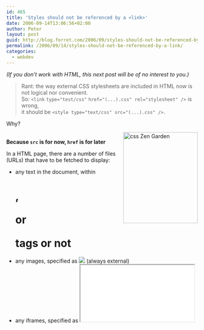 ```yaml
---
id: 465
title: 'Styles should not be referenced by a <link>'
date: 2006-09-14T13:06:56+02:00
author: Peter
layout: post
guid: http://blog.forret.com/2006/09/styles-should-not-be-referenced-by-a-link/
permalink: /2006/09/14/styles-should-not-be-referenced-by-a-link/
categories:
  - webdev
---
```

_(If you don&#8217;t work with HTML, this next post will be of no interest to you.)_

> Rant: the way external CSS stylesheets are included in HTML now is not logical nor convenient.  
> So: `<link` `type="test/css"` `href="(...).css" rel="stylesheet" />` is wrong,  
> it should be `<style type="text/css" src="(...).css" />`. 

Why?

[<img loading="lazy" width="196" height="240" src="http://static.flickr.com/87/243067639_e41df6d6f5_m.jpg" style="float: right;" alt="css Zen Garden" />](http://www.flickr.com/photos/pforret/243067639/ "Photo Sharing")  
**Because `src` is for now, `href` is for later**

In a HTML page, there are a number of files (URLs) that have to be fetched to display:

  * any text in the document, within <h1>, <p> or <div> tags or not
  * any images, specified as <img src=&#8221;&#8221; /> (always external)
  * any iframes, specified as <iframe src=&#8221;&#8221; /> (always external)
  * any javascript, specified as <script src=&#8221;&#8221; /> (external or in-line)

There are also links to other URLs that are not for now: maybe one click away, maybe just there to be interpreted by the web browser:

  * anchor links, specified as <a href=&#8221;&#8221;></a>
  * links: prev/next, archive links, feed link, specified as <link rel=&#8221;&#8221; href=&#8221;&#8221; />

So: you need the `src=""` referenced files immediately, and the `href=""` ones not. The way stylesheets are referenced now breaks this logic.

**Because <style> is for stylesheets**

Why can you embed in-line CSS style information within <style> tags, but not external stylesheets? Compare that to Javascript:

Inline JS: `<script>...</script>` and  
External JS: `<script src="" />`

That makes sense. The same should be possible for <style>. The way it works now is counter-intuitive and antiquated. So please add it to [XHTML 1.1](http://www.w3.org/TR/xhtml1/).